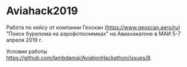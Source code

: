 # Aviahack2019

Работа по кейсу от компании Геоскан (https://www.geoscan.aero/ru) "Поиск бурелома на аэрофотоснимках" на Авиахакатоне в МАИ 5-7 апреля 2019 г.

Условия работы https://github.com/lambdamai/AviationHackathon/issues/8.
